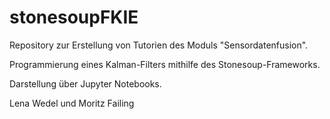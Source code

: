 # stonesoupFKIE

Repository zur Erstellung von Tutorien des Moduls "Sensordatenfusion".

Programmierung eines Kalman-Filters mithilfe des Stonesoup-Frameworks.

Darstellung über Jupyter Notebooks.

Lena Wedel und Moritz Failing
